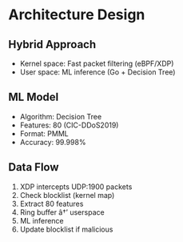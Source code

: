 ﻿# Architecture Design

## Hybrid Approach
- Kernel space: Fast packet filtering (eBPF/XDP)
- User space: ML inference (Go + Decision Tree)

## ML Model
- Algorithm: Decision Tree
- Features: 80 (CIC-DDoS2019)
- Format: PMML
- Accuracy: 99.998%

## Data Flow
1. XDP intercepts UDP:1900 packets
2. Check blocklist (kernel map)
3. Extract 80 features
4. Ring buffer â†’ userspace
5. ML inference
6. Update blocklist if malicious

